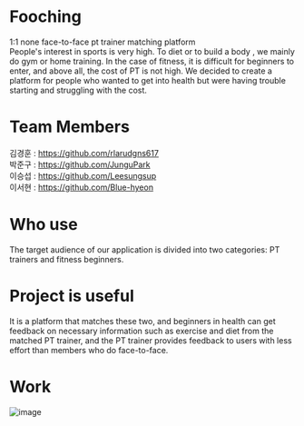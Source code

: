 # Fooching
1:1 none face-to-face pt trainer matching platform  
People's interest in sports is very high. To diet or to build a body , we mainly do gym or home training.   In the case of fitness, it is difficult for beginners to enter, and above all, the cost of PT is not high.   We decided to create a platform for people who wanted to get into health but were having trouble starting and struggling with the cost.

# Team Members
김경훈 : https://github.com/rlarudgns617   
박준구 : https://github.com/JunguPark  
이승섭 : https://github.com/Leesungsup  
이서현 : https://github.com/Blue-hyeon  

# Who use
The target audience of our application is divided into two categories:   PT trainers and fitness beginners. 

# Project is useful
It is a platform that matches these two, and beginners in health can get feedback on necessary information such as exercise and diet from the matched PT trainer, and the PT trainer provides feedback to users with less effort than members who do face-to-face.

# Work
![image](https://user-images.githubusercontent.com/27857543/172053129-430fab1a-7501-4141-bfd4-4c55ac1180f0.png)
